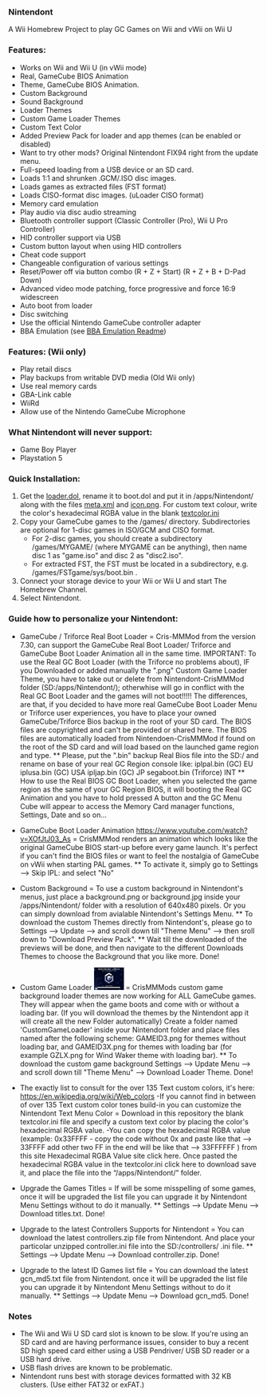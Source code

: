### Nintendont
A Wii Homebrew Project to play GC Games on Wii and vWii on Wii U

### Features:
* Works on Wii and Wii U (in vWii mode)
* Real, GameCube BIOS Animation
* Theme, GameCube BIOS Animation.
* Custom Background
* Sound Background
* Loader Themes
* Custom Game Loader Themes
* Custom Text Color
* Added Preview Pack for loader and app themes (can be enabled or disabled)
* Want to try other mods? Original Nintendont FIX94 right from the update menu.
* Full-speed loading from a USB device or an SD card.
* Loads 1:1 and shrunken .GCM/.ISO disc images.
* Loads games as extracted files (FST format)
* Loads CISO-format disc images. (uLoader CISO format)
* Memory card emulation
* Play audio via disc audio streaming
* Bluetooth controller support (Classic Controller (Pro), Wii U Pro Controller)
* HID controller support via USB
* Custom button layout when using HID controllers
* Cheat code support
* Changeable configuration of various settings
* Reset/Power off via button combo (R + Z + Start) (R + Z + B + D-Pad Down)
* Advanced video mode patching, force progressive and force 16:9 widescreen
* Auto boot from loader
* Disc switching
* Use the official Nintendo GameCube controller adapter
* BBA Emulation (see [BBA Emulation Readme](BBA_Readme.md))

### Features: (Wii only)
* Play retail discs
* Play backups from writable DVD media (Old Wii only)
* Use real memory cards
* GBA-Link cable
* WiiRd
* Allow use of the Nintendo GameCube Microphone

### What Nintendont will never support:
* Game Boy Player
* Playstation 5

### Quick Installation:
1. Get the [loader.dol](loader/loader.dol?raw=true), rename it to boot.dol and put it in /apps/Nintendont/ along with the files [meta.xml](nintendont/meta.xml?raw=true) and [icon.png](nintendont/icon.png?raw=true). For custom text colour, write the color's hexadecimal RGBA value in the blank [textcolor.ini](nintendont/textcolor.ini?raw=true)
2. Copy your GameCube games to the /games/ directory. Subdirectories are optional for 1-disc games in ISO/GCM and CISO format.
   * For 2-disc games, you should create a subdirectory /games/MYGAME/ (where MYGAME can be anything), then name disc 1 as "game.iso" and disc 2 as "disc2.iso".
   * For extracted FST, the FST must be located in a subdirectory, e.g. /games/FSTgame/sys/boot.bin .
3. Connect your storage device to your Wii or Wii U and start The Homebrew Channel.
4. Select Nintendont.

### Guide how to personalize your Nintendont:
* GameCube / Triforce Real Boot Loader = Cris-MMMod from the version 7.30, can support the GameCube Real Boot Loader/ Triforce and GameCube Boot Loader Animation all in the same time. 
IMPORTANT: To use the Real GC Boot Loader (with the Triforce no problems about), IF you Downloaded or added manually the ".png" Custom Game Loader Theme, you have to take out or delete from Nintendont-CrisMMMod folder (SD:/apps/Nintendont/); otherwhise will go in conflict with the Real GC Boot Loader and the games will not boot!!!!!
The differences, are that, if you decided to have more real GameCube Boot Loader Menu or Triforce user experiences, you have to place your owned GameCube/Triforce Bios backup in the root of your SD card. The BIOS files are copyrighted and can't be provided or shared here. The BIOS files are automatically loaded from Nintendoen-CrisMMMod if found on the root of the SD card and will load based on the launched game region and type. 
                                        ** Please, put the ".bin" backup Real Bios file into the SD:/ and rename on base of your real GC Region console like: 
iplpal.bin (GC) EU
iplusa.bin (GC) USA
ipljap.bin (GC) JP
segaboot.bin (Triforce) INT
                                        ** How to use the Real BIOS GC Boot Loader, when you selected the game region as the same of your GC Region BIOS, it will booting the Real GC Animation and you have to hold pressed A button and the GC Menu Cube will appear to access the Memory Card manager functions, Settings, Date and so on...
                                        

* GameCube Boot Loader Animation https://www.youtube.com/watch?v=XOfJtJ03_As = CrisMMMod renders an animation which looks like the original GameCube BIOS start-up before every game launch. It's perfect if you can't find the BIOS files or want to feel the nostalgia of GameCube on vWii when starting PAL games.
                                                                          ** To activate it, simply go to Settings --> Skip IPL: and select "No"

* Custom Background =  To use a custom background in Nintendont's menus, just place a background.png or background.jpg inside your /apps/Nintendont/ folder with a resolution of 640x480 pixels. Or you can simply download from avialable Nintendont's Settings Menu.
                      ** To download the custom Themes directly from Nintendont's, please go to Settings --> Update --> and scroll down till "Theme Menu" --> then sroll down to "Download Preview Pack".
					  ** Wait till the downloaded of the previews will be done, and then navigate to the different Downloads Themes to choose the Background that you like more. Done!
					  

* Custom Game Loader ![](nintendont/example_loader.png) = CrisMMMods custom game background loader themes are now working for ALL GameCube games. They will appear when the game boots and come with or without a loading bar. (If you will download the themes by the Nintendont app it will create all the new Folder automatically) Create a folder named 'CustomGameLoader' inside your Nintendont folder and place files named after the following scheme: GAMEID3.png for themes without loading bar, and GAMEID3X.png for themes with loading bar (for example GZLX.png for Wind Waker theme with loading bar).
                                                          ** To download the custom game background Settings --> Update Menu --> and scroll down till "Theme Menu" --> Download Loader Theme. Done!
														  
* The exactly list to consult for the over 135 Text custom colors, it's here: https://en.wikipedia.org/wiki/Web_colors
  -If you cannot find in between of over 135 Text custom color tones build-in you can customize the Nintendont Text Menu Color = Download in this repository the blank textcolor.ini file and specify a custom text color by placing the color's hexadecimal RGBA value.
  -You can copy the hexadecimal RGBA value (example: 0x33FFFF - copy the code without 0x and paste like that --> 33FFFF add other two FF in the end will be like that --> 33FFFFFF ) from this site Hexadecimal RGBA Value site click here. Once pasted the hexadecimal RGBA value in the textcolor.ini click here to download save it, and place the file into the “/apps/Nintendont/” folder.​

* Upgrade the Games Titles = If will be some misspelling of some games, once it will be upgraded the list file you can upgrade it by Nintendont Menu Settings without to do it manually.
                             ** Settings --> Update Menu --> Download titles.txt. Done!
							 
* Upgrade to the latest Controllers Supports for Nintendont = You can download the latest controllers.zip file from Nintendont. And place your particolar unzipped controller.ini file into the SD:/controllers/ .ini file.
                                                             ** Settings --> Update Menu --> Download controller.zip. Done!
                                                             							 
* Upgrade to the latest ID Games list file = You can download the latest gcn_md5.txt file from Nintendont. once it will be upgraded the list file you can upgrade it by Nintendont Menu Settings without to do it manually.
                                         ** Settings --> Update Menu --> Download gcn_md5. Done!

  
  
  

### Notes
* The Wii and Wii U SD card slot is known to be slow. If you're using an SD card and are having performance issues, consider to buy a recent SD high speed card either using a USB Pendriver/ USB SD reader or a USB hard drive.
* USB flash drives are known to be problematic.
* Nintendont runs best with storage devices formatted with 32 KB clusters. (Use either FAT32 or exFAT.)
